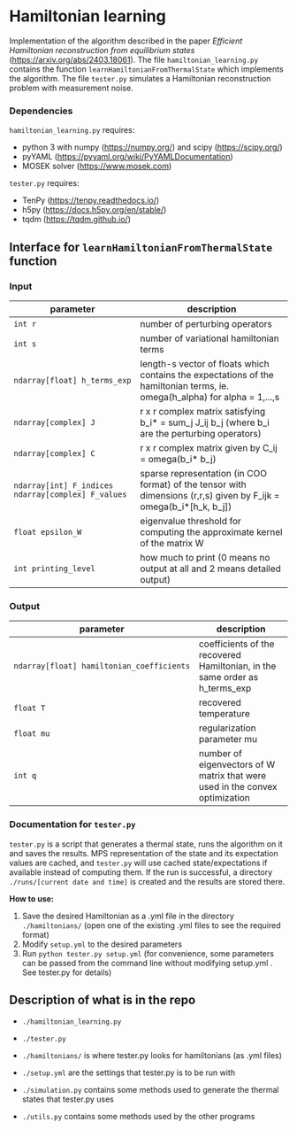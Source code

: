 # Hamiltonian learning
Implementation of the algorithm described in the paper _Efficient Hamiltonian reconstruction from equilibrium states_ (https://arxiv.org/abs/2403.18061). The file `hamiltonian_learning.py` contains the function `learnHamiltonianFromThermalState` which implements the algorithm. The file `tester.py` simulates a Hamiltonian reconstruction problem with measurement noise.

### Dependencies
`hamiltonian_learning.py` requires:
- python 3 with numpy (https://numpy.org/) and scipy (https://scipy.org/)
- pyYAML (https://pyyaml.org/wiki/PyYAMLDocumentation)
- MOSEK solver (https://www.mosek.com)

`tester.py` requires:
- TenPy (https://tenpy.readthedocs.io/)
- h5py (https://docs.h5py.org/en/stable/)
- tqdm (https://tqdm.github.io/)

## Interface for `learnHamiltonianFromThermalState` function

### Input

|parameter                                                    |description                                                                |
|-------------------------------------------------------------|----------------------------------------|
| `int r`                                                     | number of perturbing operators          |
| `int s`                                                     | number of variational hamiltonian terms            |
| `ndarray[float] h_terms_exp`                                | length-s vector of floats which contains the expectations of the hamiltonian terms, ie. omega(h_alpha) for alpha = 1,...,s|
| `ndarray[complex] J`                                        | r x r complex matrix satisfying b_i* = sum_j J_ij b_j (where b_i are the perturbing operators)|
| `ndarray[complex] C`                                        | r x r complex matrix given by C_ij = omega(b_i* b_j)|
| `ndarray[int] F_indices`  <br>  `ndarray[complex] F_values` | sparse representation (in COO format) of the tensor with dimensions (r,r,s) given by F_ijk = omega(b_i*[h_k, b_j])|
| `float epsilon_W`                                           | eigenvalue threshold for computing the approximate kernel of the matrix W|
| `int printing_level`                                        | how much to print (0 means no output at all and 2 means detailed output)|


### Output

|parameter                                |description                                                                  |
|-----------------------------------------|-----------------------------------------------------------------------------|
|`ndarray[float] hamiltonian_coefficients`| coefficients of the recovered Hamiltonian, in the same order as h_terms_exp |
|	`float T`                               | recovered temperature                                                       |
|	`float mu`                              | regularization parameter mu                                                 |
|	`int q`                                 | number of eigenvectors of W matrix that were used in the convex optimization|

### Documentation for `tester.py`
`tester.py` is a script that generates a thermal state, runs the algorithm on it and saves the results. MPS representation of the state and its expectation values are cached, and `tester.py` will use cached state/expectations if available instead of computing them. If the run is successful, a directory `./runs/[current date and time]` is created and the results are stored there.

**How to use:**
1. Save the desired Hamiltonian as a .yml file in the directory `./hamiltonians/` (open one of the existing .yml files to see the required format)
2. Modify `setup.yml` to the desired parameters
3. Run `python tester.py setup.yml` (for convenience, some parameters can be passed from the command line without modifying setup.yml . See tester.py for details)

## Description of what is in the repo

- `./hamiltonian_learning.py` 

- `./tester.py` 

- `./hamiltonians/` is where tester.py looks for hamiltonians (as .yml files) 

- `./setup.yml` are the settings that tester.py is to be run with

- `./simulation.py` contains some methods used to generate the thermal states that tester.py uses

- `./utils.py` contains some methods used by the other programs
